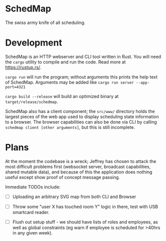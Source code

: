 
# SchedMap

The swiss army knife of all scheduling.

# Development

SchedMap is an HTTP webserver and CLI tool written in Rust.
You will need the `cargo` utility to compile and run the code. Read more at https://rustup.rs/.

`cargo run` will run the program; without arguments this prints the help text of SchedMap.
Arguments may be added like `cargo run server --app-port=4321`

`cargo build --release` will build an optimized binary at `target/release/schedmap`.

SchedMap also has a client component; the `src/www/` directory holds the largest pieces of the web app used to display scheduling state information to a browser.
The browser capabilities can also be done via CLI by calling `schedmap client [other arguments]`, but this is still incomplete.


# Plans

At the moment the codebase is a wreck; Jeffrey has chosen to attack the most difficult problems first (websocket server, broadcast capabilities, shared mutable data), and because of this the application does nothing useful except show proof of concept message passing.

Immediate TODOs include:

 - [ ] Uploading an arbitrary SVG map from both CLI and Browser
 - [ ] Throw some "user X has touched room Y" logic in there, test with USB smartcard reader.
 - [ ] Flush out setup stuff - we should have lists of roles and employees, as well as global constraints (eg warn if employee is scheduled for >40hrs in any given week).


